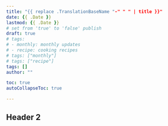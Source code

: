 ```yaml
---
title: "{{ replace .TranslationBaseName "-" " " | title }}"
date: {{ .Date }}
lastmod: {{ .Date }}
# set from 'true' to 'false' publish
draft: true
# tags:
# - monthly: monthly updates
# - recipe: cooking recipes
# tags: ["monthly"]
# tags: ["recipe"]
tags: []
author: ""

toc: true
autoCollapseToc: true

---
```


## Header 2

<!--more-->

